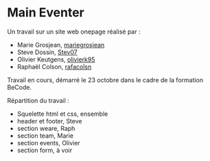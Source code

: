 # Main Eventer

Un travail sur un site web onepage réalisé par :

   - Marie Grosjean, [mariegrosjean](https://github.com/mariegrosjean)
   - Steve Dossin, [Stev07](https://github.com/Stev07)
   - Olivier Keutgens, [olivierk95](https://github.com/olivierk95)
   - Raphaël Colson, [rafacolsn](https://github.com/rafacolsn)

Travail en cours, démarré le 23 octobre dans le cadre de la formation BeCode.

Répartition du travail :

   - Squelette html et css, ensemble
   - header et footer, Steve
   - section weare, Raph
   - section team, Marie
   - section events, Olivier
   - section form, à voir
